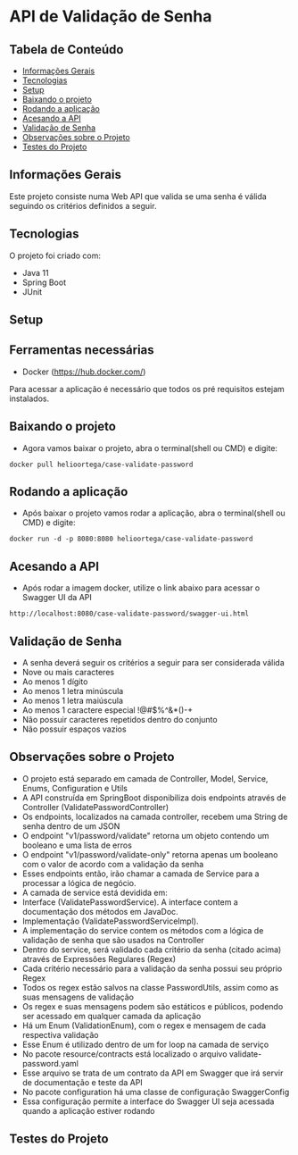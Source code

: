 # API de Validação de Senha

## Tabela de Conteúdo
* [Informações Gerais](#informações-gerais)
* [Tecnologias](#tecnologias)
* [Setup](#setup)
* [Baixando o projeto](#baixando-o-projeto)
* [Rodando a aplicação](#rodando-a-aplição)
* [Acesando a API](#acesando-a-api)
* [Validação de Senha](#validação-de-senha)
* [Observações sobre o Projeto](#observações-sobre-o-projeto)
* [Testes do Projeto](#testes-do-projeto)

## Informações Gerais
Este projeto consiste numa Web API que valida se uma senha é válida seguindo os critérios definidos a seguir.

## Tecnologias
O projeto foi criado com:
* Java 11
* Spring Boot
* JUnit

## Setup

## Ferramentas necessárias
* Docker (https://hub.docker.com/)

Para acessar a aplicação é necessário que todos os pré requisitos estejam instalados.

## Baixando o projeto

* Agora vamos baixar o projeto, abra o terminal(shell ou CMD) e digite:

```
docker pull helioortega/case-validate-password
```

## Rodando a aplicação

* Após baixar o projeto vamos rodar a aplicação, abra o terminal(shell ou CMD) e digite:

```
docker run -d -p 8080:8080 helioortega/case-validate-password
```

## Acesando a API
* Após rodar a imagem docker, utilize o link abaixo para acessar o Swagger UI da API
```
http://localhost:8080/case-validate-password/swagger-ui.html
```

## Validação de Senha
* A senha deverá seguir os critérios a seguir para ser considerada válida
* Nove ou mais caracteres 
* Ao menos 1 dígito
* Ao menos 1 letra minúscula
* Ao menos 1 letra maiúscula
* Ao menos 1 caractere especial !@#$%^&*()-+
* Não possuir caracteres repetidos dentro do conjunto
* Não possuir espaços vazios

## Observações sobre o Projeto
* O projeto está separado em camada de Controller, Model, Service, Enums, Configuration e Utils
* A API construída em SpringBoot disponibiliza dois endpoints através de Controller (ValidatePasswordController)
* Os endpoints, localizados na camada controller, recebem uma String de senha dentro de um JSON
* O endpoint "v1/password/validate" retorna um objeto contendo um booleano e uma lista de erros
* O endpoint "v1/password/validate-only" retorna apenas um booleano com o valor de acordo com a validação da senha
* Esses endpoints então, irão chamar a camada de Service para a processar a lógica de negócio.
* A camada de service está devidida em:
* Interface (ValidatePasswordService). A interface contem a documentação dos métodos em JavaDoc.
* Implementação (ValidatePasswordServiceImpl). 
* A implementação do service contem os métodos com a lógica de validação de senha que são usados na Controller
* Dentro do service, será validado cada critério da senha (citado acima) através de Expressões Regulares (Regex)
* Cada critério necessário para a validação da senha possui seu próprio Regex
* Todos os regex estão salvos na classe PasswordUtils, assim como as suas mensagens de validação
* Os regex e suas mensagens podem são estáticos e públicos, podendo ser acessado em qualquer camada da aplicação
* Há um Enum (ValidationEnum), com o regex e mensagem de cada respectiva validação
* Esse Enum é utilizado dentro de um for loop na camada de serviço
* No pacote resource/contracts está localizado o arquivo validate-password.yaml
* Esse arquivo se trata de um contrato da API em Swagger que irá servir de documentação e teste da API
* No pacote configuration há uma classe de configuração SwaggerConfig
* Essa configuração permite a interface do Swagger UI seja acessada quando a aplicação estiver rodando

## Testes do Projeto